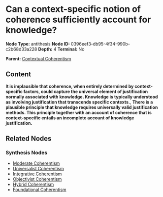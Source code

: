 # Can a context-specific notion of coherence sufficiently account for knowledge?

**Node Type:** antithesis
**Node ID:** 0396eef3-db95-4f34-990b-c2b68d33a228
**Depth:** 4
**Terminal:** No

**Parent:** [Contextual Coherentism](contextual-coherentism-synthesis-2ecc5db1-d8c4-47aa-8c9f-4efc05d6d017.md)

## Content

**It is implausible that coherence, when entirely determined by context-specific factors, could capture the universal element of justification normally associated with knowledge. Knowledge is typically understood as involving justification that transcends specific contexts.**, **There is a plausible principle that knowledge requires universally valid justification methods. This principle together with an account of coherence that is context-specific entails an incomplete account of knowledge justification.**

## Related Nodes

### Synthesis Nodes

- [Moderate Coherentism](moderate-coherentism-synthesis-9237155e-e752-4333-9535-60864564e0bf.md)
- [Universalist Coherentism](universalist-coherentism-synthesis-749d0ce1-968c-41fb-8778-bb007395e0a5.md)
- [Integrative Coherentism](integrative-coherentism-synthesis-c2d7fdb4-64f0-41c5-8150-b214fdc3c74d.md)
- [Objectivist Coherentism](objectivist-coherentism-synthesis-a7444d36-61d1-463d-877a-71ad1cb9d7ba.md)
- [Hybrid Coherentism](hybrid-coherentism-synthesis-890f5793-0af3-4658-af63-eddc65ab276a.md)
- [Foundational Coherentism](foundational-coherentism-synthesis-9e60c9bc-dbb8-4cfb-9537-d099fa999c57.md)
